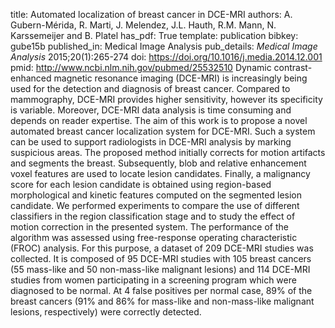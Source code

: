 title: Automated localization of breast cancer in DCE-MRI
authors: A. Gubern-Mérida, R. Marti, J. Melendez, J.L. Hauth, R.M. Mann, N. Karssemeijer and B. Platel
has_pdf: True
template: publication
bibkey: gube15b
published_in: Medical Image Analysis
pub_details: <i>Medical Image Analysis</i> 2015;20(1):265-274
doi: https://doi.org/10.1016/j.media.2014.12.001
pmid: http://www.ncbi.nlm.nih.gov/pubmed/25532510
Dynamic contrast-enhanced magnetic resonance imaging (DCE-MRI) is increasingly being used for the detection and diagnosis of breast cancer. Compared to mammography, DCE-MRI provides higher sensitivity, however its specificity is variable. Moreover, DCE-MRI data analysis is time consuming and depends on reader expertise. The aim of this work is to propose a novel automated breast cancer localization system for DCE-MRI. Such a system can be used to support radiologists in DCE-MRI analysis by marking suspicious areas. The proposed method initially corrects for motion artifacts and segments the breast. Subsequently, blob and relative enhancement voxel features are used to locate lesion candidates. Finally, a malignancy score for each lesion candidate is obtained using region-based morphological and kinetic features computed on the segmented lesion candidate. We performed experiments to compare the use of different classifiers in the region classification stage and to study the effect of motion correction in the presented system. The performance of the algorithm was assessed using free-response operating characteristic (FROC) analysis. For this purpose, a dataset of 209 DCE-MRI studies was collected. It is composed of 95 DCE-MRI studies with 105 breast cancers (55 mass-like and 50 non-mass-like malignant lesions) and 114 DCE-MRI studies from women participating in a screening program which were diagnosed to be normal. At 4 false positives per normal case, 89\% of the breast cancers (91\% and 86\% for mass-like and non-mass-like malignant lesions, respectively) were correctly detected.

